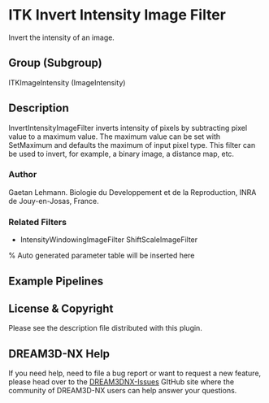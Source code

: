 # ITK Invert Intensity Image Filter

Invert the intensity of an image.

## Group (Subgroup)

ITKImageIntensity (ImageIntensity)

## Description

InvertIntensityImageFilter inverts intensity of pixels by subtracting pixel value to a maximum value. The maximum value can be set with SetMaximum and defaults the maximum of input pixel type. This filter can be used to invert, for example, a binary image, a distance map, etc.

### Author

 Gaetan Lehmann. Biologie du Developpement et de la Reproduction, INRA de Jouy-en-Josas, France.

### Related Filters

- IntensityWindowingImageFilter ShiftScaleImageFilter

% Auto generated parameter table will be inserted here

## Example Pipelines

## License & Copyright

Please see the description file distributed with this plugin.

## DREAM3D-NX Help

If you need help, need to file a bug report or want to request a new feature, please head over to the [DREAM3DNX-Issues](https://github.com/BlueQuartzSoftware/DREAM3DNX-Issues/discussions) GItHub site where the community of DREAM3D-NX users can help answer your questions.
